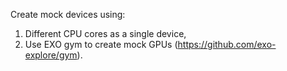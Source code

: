 Create mock devices using:
1. Different CPU cores as a single device,
2. Use EXO gym to create mock GPUs (https://github.com/exo-explore/gym).